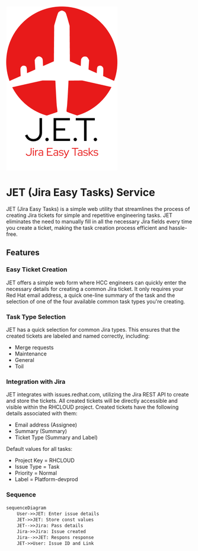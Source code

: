 ![](JET_Logo.png)

# JET (Jira Easy Tasks) Service
JET (Jira Easy Tasks) is a simple web utility that streamlines the process of creating Jira tickets for simple and repetitive engineering tasks. JET eliminates the need to manually fill in all the necessary Jira fields every time you create a ticket, making the task creation process efficient and hassle-free.

## Features

### Easy Ticket Creation
JET offers a simple web form where HCC engineers can quickly enter the necessary details for creating a common Jira ticket. It only requires your Red Hat email address, a quick one-line summary of the task and the selection of one of the four available common task types you're creating.

### Task Type Selection
JET has a quick selection for common Jira types. This ensures that the created tickets are labeled and named correctly, including:
 - Merge requests
 - Maintenance
 - General
 - Toil

### Integration with Jira
JET integrates with issues.redhat.com, utilizing the Jira REST API to create and store the tickets. All created tickets will be directly accessible and visible within the RHCLOUD project. Created tickets have the following details associated with them:
 - Email address (Assignee)
 - Summary (Summary)
 - Ticket Type (Summary and Label)
 
 Default values for all tasks:
  - Project Key = RHCLOUD
  - Issue Type = Task
  - Priority = Normal
  - Label = Platform-devprod

### Sequence
```mermaid
sequenceDiagram
    User->>JET: Enter issue details
    JET->>JET: Store const values
    JET-->>Jira: Pass details
    Jira->>Jira: Issue created
    Jira-->>JET: Respons response
    JET->>User: Issue ID and Link
```
